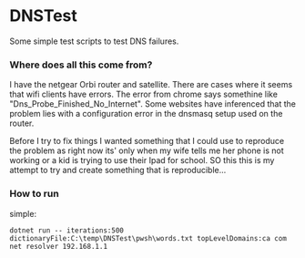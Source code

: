 # DNSTest

Some simple test scripts to test DNS failures.

### Where does all this come from?
I have the netgear Orbi router and satellite. There are cases where it seems that wifi clients have errors. The error from chrome says somethine like "Dns_Probe_Finished_No_Internet". Some websites have inferenced that the problem lies with a configuration error in the dnsmasq setup used on the router.

Before I try to fix things I wanted something that I could use to reproduce the problem as right now its' only when my wife tells me her phone is not working or a kid is trying to use their Ipad for school. SO this this is my attempt to try and create something that is reproducible...

### How to run
simple:

    dotnet run -- iterations:500 dictionaryFile:C:\temp\DNSTest\pwsh\words.txt topLevelDomains:ca com net resolver 192.168.1.1


